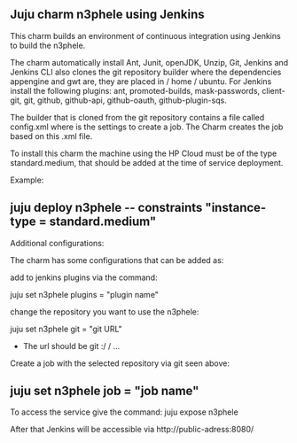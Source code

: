 Juju charm n3phele using Jenkins
---------------------------------

This charm builds an environment of continuous integration using Jenkins to build the n3phele.

The charm automatically install Ant, Junit, openJDK, Unzip, Git, Jenkins and Jenkins CLI also clones the git repository builder where the dependencies appengine and gwt are, they are placed in / home / ubuntu. For Jenkins install the following plugins: ant, promoted-builds, mask-passwords, client-git, git, github, github-api, github-oauth, github-plugin-sqs.

The builder that is cloned from the git repository contains a file called config.xml where is the settings to create a job. The Charm creates the job based on this .xml file.

To install this charm the machine using the HP Cloud  must be of the type standard.medium, that should be added at the time of service deployment.

Example:

juju deploy n3phele -- constraints "instance-type = standard.medium"
---------------------------------------------------------------------------------------

Additional configurations:

The charm has some configurations that can be added as:


add to jenkins plugins via the command:

juju set n3phele plugins = "plugin name"


change the repository you want to use the n3phele:

juju set n3phele git = "git URL"

* The url should be git :/ / ...


Create a job with the selected repository via git seen above:

juju set n3phele job = "job name"
---------------------------------------------------------------------------------------

To access the service give the command:
juju expose n3phele

After that Jenkins will be accessible via http://public-adress:8080/


